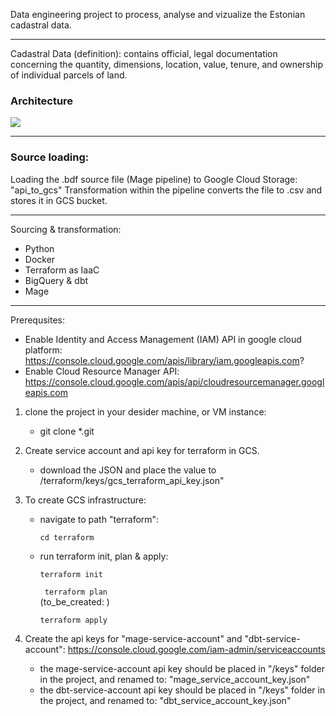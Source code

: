 
Data engineering project to process, analyse and vizualize the Estonian cadastral data.

---

Cadastral Data (definition): 
contains official, legal documentation concerning the quantity, dimensions, location, value, tenure, and ownership of individual parcels of land.

### Architecture
<img src="https://docs.google.com/drawings/d/e/2PACX-1vThb-9tX8vTUEEsmdGTwmGnXUVBEAIbcfJQN05Pvh7o6H_755PkOtypvDnZ6aUT3jS4DTZ9QibfLp9b/pub?w=981&amp;h=391">

---

### Source loading:

Loading the .bdf source file (Mage pipeline) to Google Cloud Storage: "api_to_gcs"
Transformation within the pipeline converts the file to .csv and stores it in GCS bucket.


---------------------


Sourcing & transformation:
- Python
- Docker
- Terraform as IaaC
- BigQuery & dbt
- Mage

----------------------- 

Prerequsites:

- Enable Identity and Access Management (IAM) API in google cloud platform: 
	https://console.cloud.google.com/apis/library/iam.googleapis.com?
- Enable Cloud Resource Manager API:
	https://console.cloud.google.com/apis/api/cloudresourcemanager.googleapis.com 


1. clone the project in your desider machine, or VM instance: 
	- git clone *.git

2. Create service account and api key for terraform in GCS.
	- download the JSON and place the value to /terraform/keys/gcs_terraform_api_key.json"

3. To create GCS infrastructure:
   - navigate to path "terraform":
  
		```cd terraform```
	
   - run terraform init, plan & apply: 

		```terraform init``` 
  	
		``` terraform plan```  
		(to_be_created: )

		```terraform apply```

4. Create the api keys for "mage-service-account" and "dbt-service-account":
   	https://console.cloud.google.com/iam-admin/serviceaccounts

	- the mage-service-account api key should be placed in "/keys" folder in the project, and renamed to:
		"mage_service_account_key.json"
	- the dbt-service-account api key should be placed in "/keys" folder in the project, and renamed to:
		"dbt_service_account_key.json"